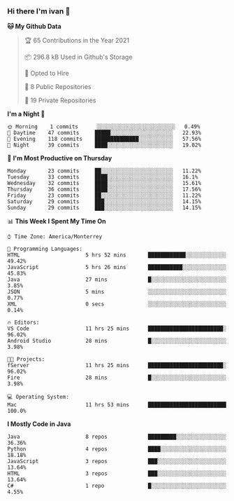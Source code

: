 ### Hi there I'm ivan 👋
<!--START_SECTION:waka-->
**🐱 My Github Data** 

> 🏆 65 Contributions in the Year 2021
 > 
> 📦 296.8 kB Used in Github's Storage 
 > 
> 💼 Opted to Hire
 > 
> 📜 8 Public Repositories 
 > 
> 🔑 19 Private Repositories  
 > 
**I'm a Night 🦉** 

```text
🌞 Morning    1 commits      ░░░░░░░░░░░░░░░░░░░░░░░░░   0.49% 
🌆 Daytime    47 commits     █████░░░░░░░░░░░░░░░░░░░░   22.93% 
🌃 Evening    118 commits    ██████████████░░░░░░░░░░░   57.56% 
🌙 Night      39 commits     ████░░░░░░░░░░░░░░░░░░░░░   19.02%

```
📅 **I'm Most Productive on Thursday** 

```text
Monday       23 commits     ██░░░░░░░░░░░░░░░░░░░░░░░   11.22% 
Tuesday      33 commits     ████░░░░░░░░░░░░░░░░░░░░░   16.1% 
Wednesday    32 commits     ████░░░░░░░░░░░░░░░░░░░░░   15.61% 
Thursday     36 commits     ████░░░░░░░░░░░░░░░░░░░░░   17.56% 
Friday       23 commits     ██░░░░░░░░░░░░░░░░░░░░░░░   11.22% 
Saturday     29 commits     ███░░░░░░░░░░░░░░░░░░░░░░   14.15% 
Sunday       29 commits     ███░░░░░░░░░░░░░░░░░░░░░░   14.15%

```


📊 **This Week I Spent My Time On** 

```text
⌚︎ Time Zone: America/Monterrey

💬 Programming Languages: 
HTML                     5 hrs 52 mins       ████████████░░░░░░░░░░░░░   49.42% 
JavaScript               5 hrs 26 mins       ███████████░░░░░░░░░░░░░░   45.83% 
Java                     27 mins             █░░░░░░░░░░░░░░░░░░░░░░░░   3.85% 
JSON                     5 mins              ░░░░░░░░░░░░░░░░░░░░░░░░░   0.77% 
XML                      0 secs              ░░░░░░░░░░░░░░░░░░░░░░░░░   0.14%

🔥 Editors: 
VS Code                  11 hrs 25 mins      ████████████████████████░   96.02% 
Android Studio           28 mins             █░░░░░░░░░░░░░░░░░░░░░░░░   3.98%

🐱‍💻 Projects: 
fServer                  11 hrs 25 mins      ████████████████████████░   96.02% 
Fire                     28 mins             █░░░░░░░░░░░░░░░░░░░░░░░░   3.98%

💻 Operating System: 
Mac                      11 hrs 53 mins      █████████████████████████   100.0%

```

**I Mostly Code in Java** 

```text
Java                     8 repos             █████████░░░░░░░░░░░░░░░░   36.36% 
Python                   4 repos             ████░░░░░░░░░░░░░░░░░░░░░   18.18% 
JavaScript               3 repos             ███░░░░░░░░░░░░░░░░░░░░░░   13.64% 
HTML                     3 repos             ███░░░░░░░░░░░░░░░░░░░░░░   13.64% 
C#                       1 repo              █░░░░░░░░░░░░░░░░░░░░░░░░   4.55%

```



<!--END_SECTION:waka-->

<!--
<p align="center">
  <img src ="https://github-readme-stats.vercel.app/api?username=ivanjtm&show_icons=true&count_private=true&theme=default&hide_border=true&include_all_commits=true?count_private=true">
  <img src ="https://github-readme-stats.vercel.app/api/top-langs/?username=ivanjtm&layout=compact&hide_border=true&langs_count=50">
  <img src="https://github-readme-stats.vercel.app/api/wakatime?username=ivanjtm&hide_border=true"> 
</p>
-->
